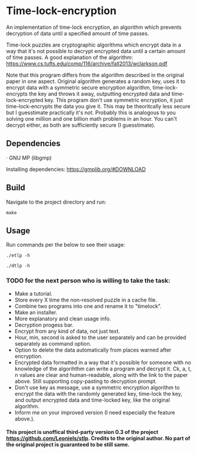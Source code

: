 # Time-lock-encryption
An implementation of time-lock encryption, an algorithm which prevents decryption of data until a specified amount of time passes.


Time-lock puzzles are cryptographic algorithms which encrypt data in a way that it's not possible to decrypt encrypted data until a certain amount of time passes. A good explanation of the algorithm:
https://www.cs.tufts.edu/comp/116/archive/fall2013/wclarkson.pdf

Note that this program differs from the algorithm described in the original paper in one aspect. Original algorithm generates a random key, uses it to encrypt data with a symmetric secure encryption algorithm, time-lock-encrypts the key and throws it away, outputting encrypted data and time-lock-encrypted key. This program don't use symmetric encryption, it just time-lock-encrypts the data you give it. This may be theoritcally less secure but I guesstimate practically it's not. Probably this is analogous to you solving one million and one billion math problems in an hour. You can't decrypt either, as both are sufficiently secure (I guesstimate).

## Dependencies
· GNU MP (libgmp)

Installing dependencies:
https://gmplib.org/#DOWNLOAD

## Build
Navigate to the project directory and run:

`make`

## Usage
Run commands per the below to see their usage:

`./etlp -h`

`./dtlp -h`



### TODO for the next person who is willing to take the task:

* Make a tutorial.
* Store every X time the non-resolved puzzle in a cache file.
* Combine two programs into one and rename it to "timelock".
* Make an installer.
* More explanatory and clean usage info.
* Decryption progess bar.
* Encrypt from any kind of data, not just text.
* Hour, min, second is asked to the user separately and can be provided separately as command option.
* Option to delete the data automatically from places warned after encryption.
* Encrypted data formatted in a way that it's possible for someone with no knowledge of the algorihthm can write a program and decrypt it. Ck, a, t, n values are clear and human-readable, along with the link to the paper above. Still supporting copy-pasting to decryption prompt.
* Don't use key as message, use a symmetric encryption algorithm to encrypt the data with the randomly generated key, time-lock the key, and output encrypted data and time-locked key, like the original algorithm. 
* Inform me on your improved version (I need especially the feature above.).

#### This project is unoffical third-party version 0.3 of the project https://github.com/Leoniels/stlp. Credits to the original author. No part of the original project is guaranteed to be still same.
